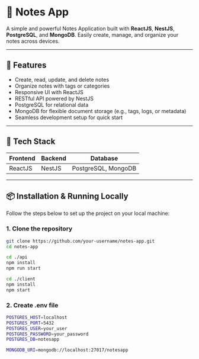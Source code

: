 # 📝 Notes App

A simple and powerful Notes Application built with **ReactJS**, **NestJS**, **PostgreSQL**, and **MongoDB**. Easily create, manage, and organize your notes across devices.

---

## 🚀 Features

- Create, read, update, and delete notes
- Organize notes with tags or categories
- Responsive UI with ReactJS
- RESTful API powered by NestJS
- PostgreSQL for relational data
- MongoDB for flexible document storage (e.g., tags, logs, or metadata)
- Seamless development setup for quick start

---

## 🧰 Tech Stack

| Frontend | Backend | Database        |
|----------|---------|-----------------|
| ReactJS  | NestJS  | PostgreSQL, MongoDB |

---

## 📦 Installation & Running Locally

Follow the steps below to set up the project on your local machine:

### 1. Clone the repository

```bash
git clone https://github.com/your-username/notes-app.git
cd notes-app
```

```bash
cd ./api
npm install
npm run start
```

```bash
cd ./client
npm install
npm start
```

### 2. Create .env file

```bash
POSTGRES_HOST=localhost
POSTGRES_PORT=5432
POSTGRES_USER=your_user
POSTGRES_PASSWORD=your_password
POSTGRES_DB=notesapp

MONGODB_URI=mongodb://localhost:27017/notesapp
```
